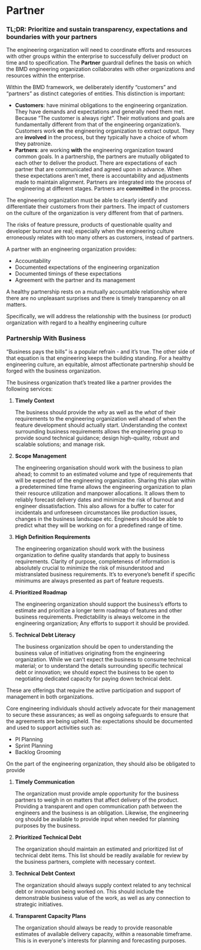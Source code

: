 Partner
=======

### TL;DR: Prioritize and sustain transparency, expectations and boundaries with your partners


The engineering organization will need to coordinate efforts and resources with other groups within the enterprise to successfully deliver product on time and to specification. The **Partner** guardrail defines the basis on which the BMD engineering organization collaborates with other organizations and resources within the enterprise.

Within the BMD framework, we deliberately identify “customers” and “partners” as distinct categories of entities. This distinction is important:

- **Customers**: have minimal obligations to the engineering organization. They have demands and expectations and generally need them met. Because “The customer is always right”. Their motivations and goals are fundamentally different from that of the engineering organization’s. Customers work **on** the engineering organization to extract output. They are **involved** in the process, but they typically have a choice of whom they patronize.
- **Partners**: are working **with** the engineering organization toward common goals. In a partnership, the partners are mutually obligated to each other to deliver the product. There are expectations of each partner that are communicated and agreed upon in advance. When these expectations aren’t met, there is accountability and adjustments made to maintain alignment. Partners are integrated into the process of engineering at different stages. Partners are **committed** in the process.

The engineering organization must be able to clearly identify and differentiate their customers from their partners. The impact of customers on the culture of the organization is very different from that of partners.

The risks of feature pressure, products of questionable quality and developer burnout are real; especially when the engineering culture erroneously relates with too many others as customers, instead of partners. 

A partner with an engineering organization provides:
- Accountability
- Documented expectations of the engineering organization
- Documented timings of these expectations
- Agreement with the partner and its management

A healthy partnership rests on a mutually accountable relationship where there are no unpleasant surprises and there is timely transparency on all matters.

Specifically, we will address the relationship with the business (or product) organization with regard to a healthy engineering culture

### Partnership With Business

“Business pays the bills” is a popular refrain - and it’s true. The other side of that equation is that engineering keeps the building standing. For a healthy engineering culture, an equitable, almost affectionate partnership should be forged with the business organization.
 
 The business organization that’s treated like a partner provides the following services:

1. **Timely Context**
    
    The business should provide the _why_ as well as the _what_ of their requirements to the engineering organization well ahead of when the feature development should actually start. Understanding the context surrounding business requirements allows the engineering group to provide sound technical guidance; design high-quality, robust and scalable solutions; and manage risk.

2. **Scope Management**

    The engineering organisation should work with the business to plan ahead; to commit to an estimated volume and type of requirements that will be expected of the engineering organization. Sharing this plan within a predetermined time frame allows the engineering organization to plan their resource utilization and manpower allocations. It allows them to reliably forecast delivery dates and minimize the risk of burnout and engineer dissatisfaction. This also allows for a buffer to cater for incidentals and unforeseen circumstances like production issues, changes in the business landscape etc. Engineers should be able to predict what they will be working on for a predefined range of time. 

3. **High Definition Requirements**

    The engineering organization should work with the business organization to define quality standards that apply to business requirements. Clarity of purpose, completeness of information is absolutely crucial to minimize the risk of misunderstood and mistranslated business requirements. It’s to everyone’s benefit if specific minimums are always presented as part of feature requests. 

4. **Prioritized Roadmap**

    The engineering organization should support the business’s efforts to estimate and prioritize a longer term roadmap of features and other business requirements. Predictability is always welcome in the engineering organization; Any efforts to support it should be provided.

5. **Technical Debt Literacy**

    The business organization should be open to understanding the business value of initiatives originating from the engineering organization. While we can’t expect the business to consume technical material; or to understand the details surrounding specific technical debt or innovation; we should expect the business to be open to negotiating dedicated capacity for paying down technical debt.
    
    
 These are offerings that require the active participation and support of management in both organizations. 
 
 Core engineering individuals should actively advocate for their management to secure these assurances; as well as ongoing safeguards to ensure that the agreements are being upheld. The expectations should be documented and used to support activities such as:
 
 - PI Planning
 - Sprint Planning
 - Backlog Grooming

On the part of the engineering organization, they should also be obligated to provide

1. **Timely Communication**

    The organization must provide ample opportunity for the business partners to weigh in on matters that affect delivery of the product. Providing a transparent and open communication path between the engineers and the business is an obligation. Likewise, the engineering org should be available to provide input when needed for planning purposes by the business. 

2. **Prioritized Technical Debt** 

    The organization should maintain an estimated and prioritized list of technical debt items. This list should be readily available for review by the business partners, complete with necessary context. 

3. **Technical Debt Context**

    The organization should always supply context related to any technical debt or innovation being worked on. This should include the demonstrable business value of the work, as well as any connection to strategic initiatives. 

4. **Transparent Capacity Plans**

    The organization should always be ready to provide reasonable estimates of available delivery capacity, within a reasonable timeframe. This is in everyone's interests for planning and forecasting purposes. 
